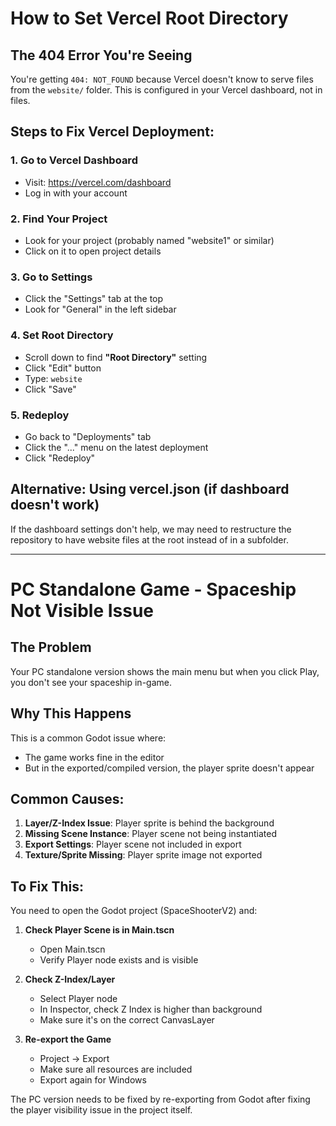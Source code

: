 # How to Set Vercel Root Directory

## The 404 Error You're Seeing
You're getting `404: NOT_FOUND` because Vercel doesn't know to serve files from the `website/` folder. This is configured in your Vercel dashboard, not in files.

## Steps to Fix Vercel Deployment:

### 1. Go to Vercel Dashboard
- Visit: https://vercel.com/dashboard
- Log in with your account

### 2. Find Your Project
- Look for your project (probably named "website1" or similar)
- Click on it to open project details

### 3. Go to Settings
- Click the "Settings" tab at the top
- Look for "General" in the left sidebar

### 4. Set Root Directory
- Scroll down to find **"Root Directory"** setting
- Click "Edit" button
- Type: `website`
- Click "Save"

### 5. Redeploy
- Go back to "Deployments" tab
- Click the "..." menu on the latest deployment
- Click "Redeploy"

## Alternative: Using vercel.json (if dashboard doesn't work)
If the dashboard settings don't help, we may need to restructure the repository to have website files at the root instead of in a subfolder.

---

# PC Standalone Game - Spaceship Not Visible Issue

## The Problem
Your PC standalone version shows the main menu but when you click Play, you don't see your spaceship in-game.

## Why This Happens
This is a common Godot issue where:
- The game works fine in the editor
- But in the exported/compiled version, the player sprite doesn't appear

## Common Causes:
1. **Layer/Z-Index Issue**: Player sprite is behind the background
2. **Missing Scene Instance**: Player scene not being instantiated
3. **Export Settings**: Player scene not included in export
4. **Texture/Sprite Missing**: Player sprite image not exported

## To Fix This:
You need to open the Godot project (SpaceShooterV2) and:

1. **Check Player Scene is in Main.tscn**
   - Open Main.tscn
   - Verify Player node exists and is visible

2. **Check Z-Index/Layer**
   - Select Player node
   - In Inspector, check Z Index is higher than background
   - Make sure it's on the correct CanvasLayer

3. **Re-export the Game**
   - Project → Export
   - Make sure all resources are included
   - Export again for Windows

The PC version needs to be fixed by re-exporting from Godot after fixing the player visibility issue in the project itself.
